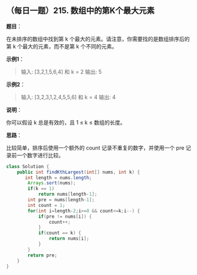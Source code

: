 ## （每日一题）215. 数组中的第K个最大元素

**题目**：

在未排序的数组中找到第 k 个最大的元素。请注意，你需要找的是数组排序后的第 k 个最大的元素，而不是第 k 个不同的元素。

**示例1**：

>输入: [3,2,1,5,6,4] 和 k = 2
输出: 5 

**示例2**：

>输入: [3,2,3,1,2,4,5,5,6] 和 k = 4
输出: 4

**说明**：

你可以假设 k 总是有效的，且 1 ≤ k ≤ 数组的长度。

**思路**：

比较简单，排序后使用一个额外的 count 记录不重复的数字，并使用一个 pre 记录前一个数字进行比较。
```java
class Solution {
    public int findKthLargest(int[] nums, int k) {
       int length = nums.length;
		Arrays.sort(nums);
		if(k == 1)
			return nums[length-1];
		int pre = nums[length-1];
		int count = 1;
		for(int i=length-2;i>=0 && count<=k;i--) {
			if(pre != nums[i]) {
				count++;
			}
			if(count == k) {
				return nums[i];
			}
		}
		return pre;
    }
}
```
